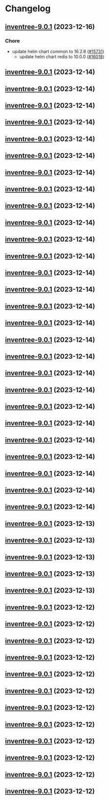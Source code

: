 # Changelog



## [inventree-9.0.1](https://github.com/truecharts/charts/compare/inventree-8.0.3...inventree-9.0.1) (2023-12-16)

### Chore

- update helm chart common to 16.2.6 ([#15731](https://github.com/truecharts/charts/issues/15731))
  - update helm chart redis to 10.0.0 ([#16018](https://github.com/truecharts/charts/issues/16018))
  
  


## [inventree-9.0.1](https://github.com/truecharts/charts/compare/inventree-8.0.3...inventree-9.0.1) (2023-12-14)




## [inventree-9.0.1](https://github.com/truecharts/charts/compare/inventree-8.0.3...inventree-9.0.1) (2023-12-14)




## [inventree-9.0.1](https://github.com/truecharts/charts/compare/inventree-8.0.3...inventree-9.0.1) (2023-12-14)




## [inventree-9.0.1](https://github.com/truecharts/charts/compare/inventree-8.0.3...inventree-9.0.1) (2023-12-14)




## [inventree-9.0.1](https://github.com/truecharts/charts/compare/inventree-8.0.3...inventree-9.0.1) (2023-12-14)




## [inventree-9.0.1](https://github.com/truecharts/charts/compare/inventree-8.0.3...inventree-9.0.1) (2023-12-14)




## [inventree-9.0.1](https://github.com/truecharts/charts/compare/inventree-8.0.3...inventree-9.0.1) (2023-12-14)




## [inventree-9.0.1](https://github.com/truecharts/charts/compare/inventree-8.0.3...inventree-9.0.1) (2023-12-14)




## [inventree-9.0.1](https://github.com/truecharts/charts/compare/inventree-8.0.3...inventree-9.0.1) (2023-12-14)




## [inventree-9.0.1](https://github.com/truecharts/charts/compare/inventree-8.0.3...inventree-9.0.1) (2023-12-14)




## [inventree-9.0.1](https://github.com/truecharts/charts/compare/inventree-8.0.3...inventree-9.0.1) (2023-12-14)




## [inventree-9.0.1](https://github.com/truecharts/charts/compare/inventree-8.0.3...inventree-9.0.1) (2023-12-14)




## [inventree-9.0.1](https://github.com/truecharts/charts/compare/inventree-8.0.3...inventree-9.0.1) (2023-12-14)




## [inventree-9.0.1](https://github.com/truecharts/charts/compare/inventree-8.0.3...inventree-9.0.1) (2023-12-14)




## [inventree-9.0.1](https://github.com/truecharts/charts/compare/inventree-8.0.3...inventree-9.0.1) (2023-12-14)




## [inventree-9.0.1](https://github.com/truecharts/charts/compare/inventree-8.0.3...inventree-9.0.1) (2023-12-14)




## [inventree-9.0.1](https://github.com/truecharts/charts/compare/inventree-8.0.3...inventree-9.0.1) (2023-12-14)




## [inventree-9.0.1](https://github.com/truecharts/charts/compare/inventree-8.0.3...inventree-9.0.1) (2023-12-14)




## [inventree-9.0.1](https://github.com/truecharts/charts/compare/inventree-8.0.3...inventree-9.0.1) (2023-12-14)




## [inventree-9.0.1](https://github.com/truecharts/charts/compare/inventree-8.0.3...inventree-9.0.1) (2023-12-14)




## [inventree-9.0.1](https://github.com/truecharts/charts/compare/inventree-8.0.3...inventree-9.0.1) (2023-12-14)




## [inventree-9.0.1](https://github.com/truecharts/charts/compare/inventree-8.0.3...inventree-9.0.1) (2023-12-14)




## [inventree-9.0.1](https://github.com/truecharts/charts/compare/inventree-8.0.3...inventree-9.0.1) (2023-12-14)




## [inventree-9.0.1](https://github.com/truecharts/charts/compare/inventree-8.0.3...inventree-9.0.1) (2023-12-14)




## [inventree-9.0.1](https://github.com/truecharts/charts/compare/inventree-8.0.3...inventree-9.0.1) (2023-12-14)




## [inventree-9.0.1](https://github.com/truecharts/charts/compare/inventree-8.0.3...inventree-9.0.1) (2023-12-14)




## [inventree-9.0.1](https://github.com/truecharts/charts/compare/inventree-8.0.3...inventree-9.0.1) (2023-12-14)




## [inventree-9.0.1](https://github.com/truecharts/charts/compare/inventree-8.0.3...inventree-9.0.1) (2023-12-13)




## [inventree-9.0.1](https://github.com/truecharts/charts/compare/inventree-8.0.3...inventree-9.0.1) (2023-12-13)




## [inventree-9.0.1](https://github.com/truecharts/charts/compare/inventree-8.0.3...inventree-9.0.1) (2023-12-13)




## [inventree-9.0.1](https://github.com/truecharts/charts/compare/inventree-8.0.3...inventree-9.0.1) (2023-12-13)




## [inventree-9.0.1](https://github.com/truecharts/charts/compare/inventree-8.0.3...inventree-9.0.1) (2023-12-13)




## [inventree-9.0.1](https://github.com/truecharts/charts/compare/inventree-8.0.3...inventree-9.0.1) (2023-12-12)




## [inventree-9.0.1](https://github.com/truecharts/charts/compare/inventree-8.0.3...inventree-9.0.1) (2023-12-12)




## [inventree-9.0.1](https://github.com/truecharts/charts/compare/inventree-8.0.3...inventree-9.0.1) (2023-12-12)




## [inventree-9.0.1](https://github.com/truecharts/charts/compare/inventree-8.0.3...inventree-9.0.1) (2023-12-12)




## [inventree-9.0.1](https://github.com/truecharts/charts/compare/inventree-8.0.3...inventree-9.0.1) (2023-12-12)




## [inventree-9.0.1](https://github.com/truecharts/charts/compare/inventree-8.0.3...inventree-9.0.1) (2023-12-12)




## [inventree-9.0.1](https://github.com/truecharts/charts/compare/inventree-8.0.3...inventree-9.0.1) (2023-12-12)




## [inventree-9.0.1](https://github.com/truecharts/charts/compare/inventree-8.0.3...inventree-9.0.1) (2023-12-12)




## [inventree-9.0.1](https://github.com/truecharts/charts/compare/inventree-8.0.3...inventree-9.0.1) (2023-12-12)




## [inventree-9.0.1](https://github.com/truecharts/charts/compare/inventree-8.0.3...inventree-9.0.1) (2023-12-12)




## [inventree-9.0.1](https://github.com/truecharts/charts/compare/inventree-8.0.3...inventree-9.0.1) (2023-12-12)




## [inventree-9.0.1](https://github.com/truecharts/charts/compare/inventree-8.0.3...inventree-9.0.1) (2023-12-12)

